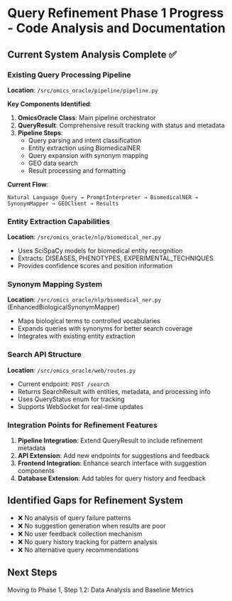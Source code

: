 # Query Refinement Phase 1 Progress - Code Analysis and Documentation

## Current System Analysis Complete ✅

### Existing Query Processing Pipeline
**Location**: `/src/omics_oracle/pipeline/pipeline.py`

**Key Components Identified**:
1. **OmicsOracle Class**: Main pipeline orchestrator
2. **QueryResult**: Comprehensive result tracking with status and metadata
3. **Pipeline Steps**:
   - Query parsing and intent classification
   - Entity extraction using BiomedicalNER
   - Query expansion with synonym mapping
   - GEO data search
   - Result processing and formatting

**Current Flow**:
```
Natural Language Query → PromptInterpreter → BiomedicalNER → SynonymMapper → GEOClient → Results
```

### Entity Extraction Capabilities
**Location**: `/src/omics_oracle/nlp/biomedical_ner.py`
- Uses SciSpaCy models for biomedical entity recognition
- Extracts: DISEASES, PHENOTYPES, EXPERIMENTAL_TECHNIQUES
- Provides confidence scores and position information

### Synonym Mapping System
**Location**: `/src/omics_oracle/nlp/biomedical_ner.py` (EnhancedBiologicalSynonymMapper)
- Maps biological terms to controlled vocabularies
- Expands queries with synonyms for better search coverage
- Integrates with existing entity extraction

### Search API Structure
**Location**: `/src/omics_oracle/web/routes.py`
- Current endpoint: `POST /search`
- Returns SearchResult with entities, metadata, and processing info
- Uses QueryStatus enum for tracking
- Supports WebSocket for real-time updates

### Integration Points for Refinement Features
1. **Pipeline Integration**: Extend QueryResult to include refinement metadata
2. **API Extension**: Add new endpoints for suggestions and feedback
3. **Frontend Integration**: Enhance search interface with suggestion components
4. **Database Extension**: Add tables for query history and feedback

## Identified Gaps for Refinement System
- ❌ No analysis of query failure patterns
- ❌ No suggestion generation when results are poor
- ❌ No user feedback collection mechanism
- ❌ No query history tracking for pattern analysis
- ❌ No alternative query recommendations

## Next Steps
Moving to Phase 1, Step 1.2: Data Analysis and Baseline Metrics
